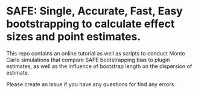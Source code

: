 # SAFE: Single, Accurate, Fast, Easy bootstrapping to calculate effect sizes and point estimates.

This repo contains an online tutorial as well as scripts to conduct Monte Carlo simulations that compare SAFE bootstrapping bias to plugin estimates, as well as the influence of bootstrap length on the dispersion of estimate.

Please create an Issue if you have any questions for find any errors.